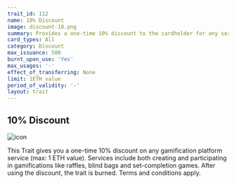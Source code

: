 ```yaml
---
trait_id: 112
name: 10% Discount
image: discount-10.png
summary: Provides a one-time 10% discount to the cardholder for any service on the Ether Cards gamification platform.
card_types: All
category: Discount
max_issuance: 500
burnt_upon_use: 'Yes'
max_usages: '-'
effect_of_transferring: None
limit: 1ETH value
period_of_validity: '-'
layout: trait
---
```


## 10% Discount

![icon](/assets/images/trait-icons/{{page.image}})

This Trait gives you a one-time 10% discount on any gamification platform service (max: 1 ETH value). Services include both creating and participating in gamifications like raffles, blind bags and set-completion games. After using the discount, the trait is burned. Terms and conditions apply.

